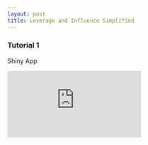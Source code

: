 ```yaml
---
layout: post
title: Leverage and Influence Simplified
---
```


### Tutorial 1

Shiny App
 
<iframe width="60%" src= "https://omaymas.shinyapps.io/Influence_Analysis/" frameborder="0" ></iframe>

